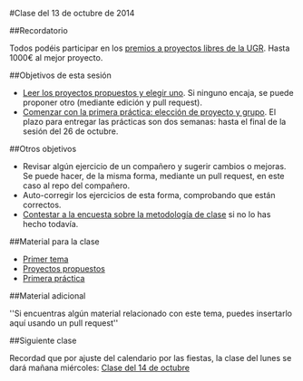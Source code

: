 #Clase del 13 de octubre de 2014

##Recordatorio

Todos podéis participar en los [premios a proyectos libres de la UGR](http://osl.ugr.es/2014/09/26/premios-a-proyectos-libres-de-la-ugr/). Hasta 1000€ al mejor proyecto.

##Objetivos de esta sesión

* [Leer los proyectos propuestos y elegir uno](../practicas_propuestas.md). Si ninguno encaja, se puede proponer otro (mediante edición y pull request). 
* [Comenzar con la primera práctica: elección de proyecto y grupo](http://jj.github.io/IV/documentos/practicas/1.Infraestructura). El plazo para entregar las prácticas son dos semanas: hasta el final de la sesión del 26 de octubre. 

##Otros objetivos

* Revisar algún ejercicio de un compañero y sugerir cambios o mejoras. Se puede hacer, de la misma forma, mediante un pull request, en este caso al repo del compañero.
* Auto-corregir los ejercicios de esta forma, comprobando que están correctos.
* [Contestar a la encuesta sobre la metodología de clase](https://docs.google.com/forms/d/1IgOx4ANDaXN5Kt5Br-n6we7Y2XdRXNlRw2SmnC9Ou2w/viewform) si no lo has hecho todavía.


##Material para la clase

* [Primer tema](http://jj.github.io/IV/documentos/temas/Intro_concepto_y_soporte_fisico)
* [Proyectos propuestos](../practicas_propuestas.md)
* [Primera práctica](http://jj.github.io/IV/documentos/practicas/1.Infraestructura)

##Material adicional

''Si encuentras algún material relacionado con este tema, puedes insertarlo aquí usando un pull request''

##Siguiente clase

Recordad que por ajuste del calendario por las fiestas, la clase del lunes se dará mañana miércoles: [Clase del 14 de octubre](7.md) 
